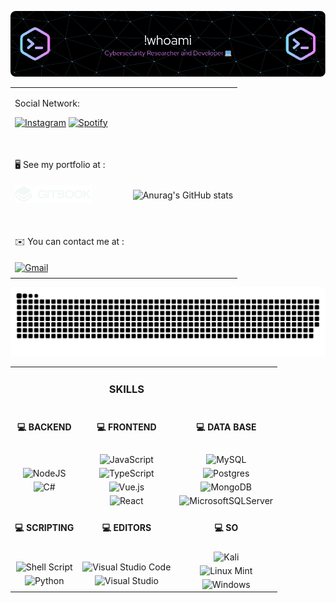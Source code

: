<div align="center">

![Banner](github-header-image.png)

| | |
|-|-|
| <p align="left"> Social Network:</p> </div> [![Instagram](https://img.shields.io/badge/Instagram-%23E4405F.svg?style=for-the-badge&logo=Instagram&logoColor=white)](https://www.instagram.com/angheloflrs/) [![Spotify](https://img.shields.io/badge/Spotify-1ED760?style=for-the-badge&logo=spotify&logoColor=white)](https://open.spotify.com/user/anghelo_flores) <div style="height: 35px;"></div>  <p align="left"> 🖥️  See my portfolio at : </p> <div style="height: 5px;"></div> <div align="left"> [![GitHub](GitBook.png)](https://n0dat4.gitbook.io/n0dat4) </div> <div style="height: 35px;"></div> <p align="left"> ✉️ You can contact me at : </p> <div style="height: 5px;"></div> <div align="left"> [![Gmail](https://img.shields.io/badge/Gmail-D14836?style=for-the-badge&logo=gmail&logoColor=white)](mailto:n0dat4@duck.com) | <div style="height: 45px;"></div> ![Anurag's GitHub stats](https://github-readme-stats.vercel.app/api?username=git-n0dat4&show_icons=true&theme=tokyonight) 
| | |

<picture>
  <source media="(prefers-color-scheme: dark)" srcset="https://raw.githubusercontent.com/platane/platane/output/github-contribution-grid-snake-dark.svg">
  <source media="(prefers-color-scheme: light)" srcset="https://raw.githubusercontent.com/platane/platane/output/github-contribution-grid-snake.svg">
  <img alt="github contribution grid snake animation" src="https://raw.githubusercontent.com/platane/platane/output/github-contribution-grid-snake.svg">
</picture>


| | | |
|-|-|-|
| |<h3 align="center">SKILLS</h3>||
| <h4 align="center">💻  BACKEND</h4> | <h4 align="center">💻  FRONTEND</h4>| <h4 align="center">💻  DATA BASE</h4>
| <div style="height: 5px;"></div> <div align="center">![NodeJS](https://img.shields.io/badge/node.js-6DA55F?style=for-the-badge&logo=node.js&logoColor=white) <div style="height: 5px;"></div>![C#](https://img.shields.io/badge/c%23-%23239120.svg?style=for-the-badge&logo=csharp&logoColor=white) |<div style="height: 5px;"></div> <div align="center"> ![JavaScript](https://img.shields.io/badge/javascript-%23323330.svg?style=for-the-badge&logo=javascript&logoColor=%23F7DF1E) <div style="height: 5px;"></div> ![TypeScript](https://img.shields.io/badge/typescript-%23007ACC.svg?style=for-the-badge&logo=typescript&logoColor=white) <div style="height: 5px;"></div> ![Vue.js](https://img.shields.io/badge/vuejs-%2335495e.svg?style=for-the-badge&logo=vuedotjs&logoColor=%234FC08D) <div style="height: 5px;"></div> ![React](https://img.shields.io/badge/react-%2320232a.svg?style=for-the-badge&logo=react&logoColor=%2361DAFB)| <div style="height: 5px;"></div> <div align="center"> ![MySQL](https://img.shields.io/badge/mysql-4479A1.svg?style=for-the-badge&logo=mysql&logoColor=white) <div style="height: 5px;"></div> ![Postgres](https://img.shields.io/badge/postgres-%23316192.svg?style=for-the-badge&logo=postgresql&logoColor=white) <div style="height: 5px;"></div> ![MongoDB](https://img.shields.io/badge/MongoDB-%234ea94b.svg?style=for-the-badge&logo=mongodb&logoColor=white) <div style="height: 5px;"></div> ![MicrosoftSQLServer](https://img.shields.io/badge/Microsoft%20SQL%20Server-CC2927?style=for-the-badge&logo=microsoft%20sql%20server&logoColor=white)
| <h4 align="center">💻  SCRIPTING</h4>  | <h4 align="center">💻  EDITORS </h4> | <h4 align="center">💻 SO </h4> |
| <div style="height: 5px;"></div><div style="height: 5px;"></div> <div align="center"> ![Shell Script](https://img.shields.io/badge/shell_script-%23121011.svg?style=for-the-badge&logo=gnu-bash&logoColor=white) <div style="height: 5px;"></div>![Python](https://img.shields.io/badge/python-3670A0?style=for-the-badge&logo=python&logoColor=ffdd54) | <div style="height: 5px;"></div> <div style="height: 5px;"></div> <div align="center"> ![Visual Studio Code](https://img.shields.io/badge/Visual%20Studio%20Code-0078d7.svg?style=for-the-badge&logo=visual-studio-code&logoColor=white) <div style="height: 5px;"></div> ![Visual Studio](https://img.shields.io/badge/Visual%20Studio-5C2D91.svg?style=for-the-badge&logo=visual-studio&logoColor=white) |  <div align="center"> ![Kali](https://img.shields.io/badge/Kali-268BEE?style=for-the-badge&logo=kalilinux&logoColor=white) <div style="height: 5px;"></div> ![Linux Mint](https://img.shields.io/badge/Linux%20Mint-87CF3E?style=for-the-badge&logo=Linux%20Mint&logoColor=white)  <div style="height: 5px;"></div>![Windows](https://img.shields.io/badge/Windows-0078D6?style=for-the-badge&logo=windows&logoColor=white) |

</div>